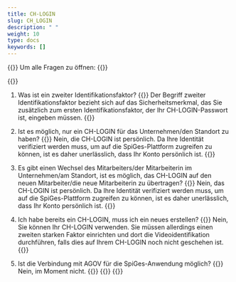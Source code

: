 ```yaml
---
title: CH-LOGIN 
slug: CH_LOGIN
description: " "
weight: 10
type: docs
keywords: []
---
```


{{<faqBlock>}}
Um alle Fragen zu öffnen: {{<collapsibleGroupCommand groupId="CH_LOGIN">}}

{{<numberedList>}}
1. Was ist ein zweiter Identifikationsfaktor?
{{<collapsibleBlock groupId="CH_LOGIN">}}
Der Begriff zweiter Identifikationsfaktor bezieht sich auf das Sicherheitsmerkmal, das Sie zusätzlich zum ersten Identifikationsfaktor, der Ihr CH-LOGIN-Passwort ist, eingeben müssen.
{{</collapsibleBlock>}}

2. Ist es möglich, nur ein CH-LOGIN für das Unternehmen/den Standort zu haben?
{{<collapsibleBlock groupId="CH_LOGIN">}}
Nein, die CH-LOGIN ist persönlich. Da Ihre Identität verifiziert werden muss, um auf die SpiGes-Plattform zugreifen zu können, ist es daher unerlässlich, dass Ihr Konto persönlich ist. 
{{</collapsibleBlock>}}

3. Es gibt einen Wechsel des Mitarbeiters/der Mitarbeiterin im Unternehmen/am Standort, ist es möglich, das CH-LOGIN auf den neuen Mitarbeiter/die neue Mitarbeiterin zu übertragen?
{{<collapsibleBlock groupId="CH_LOGIN">}}
Nein, das CH-LOGIN ist persönlich. Da Ihre Identität verifiziert werden muss, um auf die SpiGes-Plattform zugreifen zu können, ist es daher unerlässlich, dass Ihr Konto persönlich ist. 
{{</collapsibleBlock>}}

4. Ich habe bereits ein CH-LOGIN, muss ich ein neues erstellen?
{{<collapsibleBlock groupId="CH_LOGIN">}}
Nein, Sie können Ihr CH-LOGIN verwenden. Sie müssen allerdings einen zweiten starken Faktor einrichten und dort die Videoidentifikation durchführen, falls dies auf Ihrem CH-LOGIN noch nicht geschehen ist. 
{{</collapsibleBlock>}}

5. Ist die Verbindung mit AGOV für die SpiGes-Anwendung möglich?
{{<collapsibleBlock groupId="CH_LOGIN">}}
Nein, im Moment nicht.
{{</collapsibleBlock>}}
{{</numberedList>}}
{{</faqBlock>}}